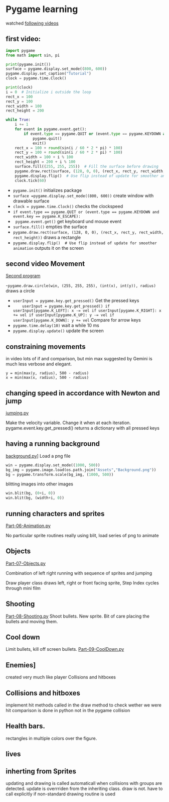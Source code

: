 # Pygame learning
watched [following videos](https://www.youtube.com/watch?v=cFq3dKa6q0o&t=337s)

## first video:

```py
import pygame
from math import sin, pi

print(pygame.init())
surface = pygame.display.set_mode((800, 600))
pygame.display.set_caption("Tutorial")
clock = pygame.time.Clock()

print(clock)
i = 0  # Initialize i outside the loop
rect_x = 100
rect_y = 100
rect_width = 100
rect_height = 200

while True:
    i += 1
    for event in pygame.event.get():
        if event.type == pygame.QUIT or (event.type == pygame.KEYDOWN and event.key == pygame.K_ESCAPE):
            pygame.quit()
            exit()
    rect_x = 100 + round(sin(i / 60 * 2 * pi) * 100)
    rect_y = 100 + round(sin(i / 60 * 2 * pi) * 100)
    rect_width = 100 + i % 100
    rect_height = 200 + i % 100
    surface.fill((255, 255, 255))  # Fill the surface before drawing
    pygame.draw.rect(surface, (128, 0, 0), (rect_x, rect_y, rect_width, rect_height))
    pygame.display.flip()  # Use flip instead of update for smoother animation
    clock.tick(60)

```

- `pygame.init()`  initializes package
- `surface =pygame.display.set_mode((800, 600))`   create window with drawable surface
- `clock = pygame.time.Clock()` checks the clockspeed
- `if event.type == pygame.QUIT or (event.type == pygame.KEYDOWN and event.key == pygame.K_ESCAPE):`
- ` pygame.event.get()` get keyboard und mouse event
- `surface.fill()`  empties the surface
- `pygame.draw.rect(surface, (128, 0, 0), (rect_x, rect_y, rect_width, rect_height))` draws a rectangle
- `pygame.display.flip()  # Use flip instead of update for smoother animation` outputs it on the screen


## second video Movement

[Second program](Movement.py)

-`pygame.draw.circle(win, (255, 255, 255), (int(x), int(y)), radius)` draws a circle
- `userInput = pygame.key.get_pressed()` Get the pressed keys
- `     userInput = pygame.key.get_pressed()
    if userInput[pygame.K_LEFT]:
        x -= vel
    if userInput[pygame.K_RIGHT]:
        x += vel
    if userInput[pygame.K_UP]:
        y -= vel
    if userInput[pygame.K_DOWN]:
        y += vel
   `  Compare for arrow keys
- `pygame.time.delay(10)`  wait a while 10 ms
- `pygame.display.update()` update the screen

## constraining movements

in video lots of if and comparison, but min max suggested by Gemini is much less verbose and elegant.

    y = min(max(y, radius), 500 - radius)
    x = min(max(x, radius), 500 - radius)

## changing speed in accordance with Newton and jump
[jumping.py](jumping.py)

Make the velocity variable. Change it when at each iteration.
pygame.event.key.get_pressed() returns a dictionary with all pressed keys

## having a running background
[background.py](background.py)]
Load a png file

```py
win = pygame.display.set_mode((1000, 500))
bg_img = pygame.image.load(os.path.join("Assets","Background.png"))
bg = pygame.transform.scale(bg_img, (1000, 500))
```

blitting images into other images

```py
win.blit(bg, (0+i, 0))
win.blit(bg, (width+i, 0))
````

## running characters and sprites

[Part-06-Animation.py](Part-06-Animation.py)

No particular sprite routines really using blit, load series of png to animate

## Objects
[Part-07-Objects.py](Part-07-Objects.py)

Combination of left right running with sequence of sprites and jumping


Draw player class
draws left, right or front facing sprite, Step Index cycles through mini film

## Shooting
[Part-08-Shooting.py](Part-08-Shooting.py)
Shoot bullets. New sprite. Bit of care placing the bullets and moving them.

## Cool down

Limit bullets, kill off screen bullets.
[Part-09-CoolDown.py](Part-09-CoolDown.py)

## Enemies]

created very much like player  Collisions and hitboxes

##  Collisions and hitboxes

implement hit methods called in the draw method to check wether we were hit
comparison is done in python not in the pygame collision

## Health bars.

rectangles in multiple colors over the figure.

## lives

## inherting from Sprites
updating and drawing is called automaticall when collisions with groups are detected. update is overrriden from the inheriting class. draw is not. have to call explicitly if non-standard drawing routine is used
